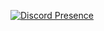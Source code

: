 [![Discord Presence](https://lanyard-profile-readme.vercel.app/api/361562351415066624)](https://discord.com/users/361562351415066624)

</p>
